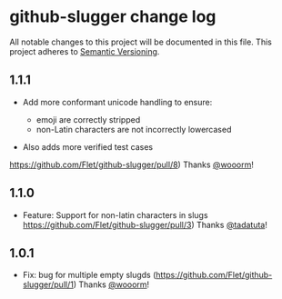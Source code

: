 # github-slugger change log

All notable changes to this project will be documented in this file.
This project adheres to [Semantic Versioning](http://semver.org/).

## 1.1.1
* Add more conformant unicode handling to ensure:
   - emoji are correctly stripped
   - non-Latin characters are not incorrectly lowercased

* Also adds more verified test cases

https://github.com/Flet/github-slugger/pull/8) Thanks [@wooorm](https://github.com/wooorm)!

## 1.1.0
* Feature: Support for non-latin characters in slugs https://github.com/Flet/github-slugger/pull/3) Thanks [@tadatuta](https://github.com/tadatuta)!

## 1.0.1
* Fix: bug for multiple empty slugds (https://github.com/Flet/github-slugger/pull/1) Thanks [@wooorm](https://github.com/wooorm)!
